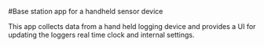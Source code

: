 #Base station app for a handheld sensor device

This app collects data from a hand held logging device and provides a UI for updating the loggers real time clock and internal settings.

